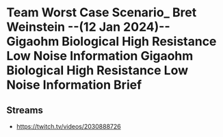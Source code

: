 # Team Worst Case Scenario_ Bret Weinstein --(12 Jan 2024)-- Gigaohm Biological High Resistance Low Noise Information Gigaohm Biological High Resistance Low Noise Information Brief

## Streams
- https://twitch.tv/videos/2030888726

